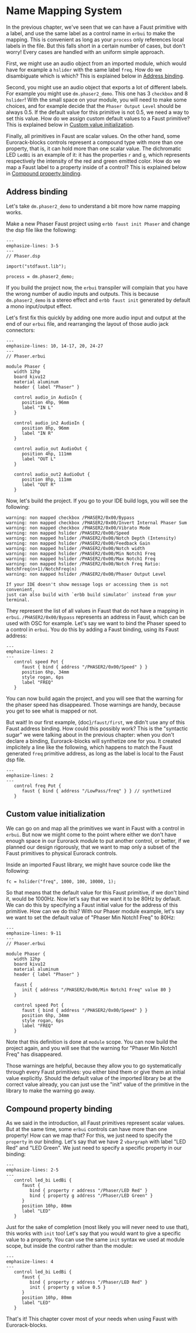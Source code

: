 # Name Mapping System

In the previous chapter, we've seen that we can have a Faust primitive with a label, and use
the same label as a control name in `erbui` to make the mapping.
This is convenient as long as your `process` only references local labels in the file.
But this falls short in a certain number of cases, but don't worry! Every cases are handled
with an uniform simple approach.

First, we might use an audio object from an imported module, which would have for
example a `hslider` with the same label `freq`. How do we disambiguate which is which?
This is explained below in [Address binding](#address-binding).

Second, you might use an audio object that exports a lot of different labels. For example
you might use `dm.phaser2_demo`. This one has 3 `checkbox` and 8 `hslider`!
With the small space on your module, you will need to make some choices, and for
example decide that the `Phaser Output Level` should be always 0.5.
If the default value for this primitive is not 0.5, we need a way to set this value.
How do we assign custom default values to a Faust primitive?
This is explained below in [Custom value initialization](#custom-value-initialization).

Finally, all primitives in Faust are scalar values. On the other hand, some Eurorack-blocks
controls represent a compound type with more than one property, that is, it can hold more than
one scalar value. The dichromatic LED `LedBi` is an example of it: it has the properties `r` and
`g`, which represents respectively the intensity of the red and green emitted color.
How do we map a Faust label to a property inside of a control?
This is explained below in [Compound property binding](#compound-property-binding).


## Address binding

Let's take `dm.phaser2_demo` to understand a bit more how name mapping works.

Make a new Phaser Faust project using `erbb faust init Phaser`
and change the dsp file like the following:

```{code-block} faust
---
emphasize-lines: 3-5
---
// Phaser.dsp

import("stdfaust.lib");

process = dm.phaser2_demo;
```

If you build the project now, the `erbui` transpiler will complain that you have the wrong
number of audio inputs and outputs.
This is because `dm.phaser2_demo` is a stereo effect and `erbb faust init` generated
by default a mono input/output effect.

Let's first fix this quickly by adding one more audio input and output at the end of our `erbui` file, and rearranging the layout of those audio jack connectors:

```{code-block} erbui
---
emphasize-lines: 10, 14-17, 20, 24-27
---
// Phaser.erbui

module Phaser {
   width 12hp
   board kivu12
   material aluminum
   header { label "Phaser" }
   
   control audio_in AudioIn {
      position 4hp, 96mm
      label "IN L"
   }

   control audio_in2 AudioIn {
      position 8hp, 96mm
      label "IN R"
   }

   control audio_out AudioOut {
      position 4hp, 111mm
      label "OUT L"
   }

   control audio_out2 AudioOut {
      position 8hp, 111mm
      label "OUT R"
   }
```

Now, let's build the project. If you go to your IDE build logs, you will see the following:

```
warning: non mapped checkbox /PHASER2/0x00/Bypass
warning: non mapped checkbox /PHASER2/0x00/Invert Internal Phaser Sum
warning: non mapped checkbox /PHASER2/0x00/Vibrato Mode
warning: non mapped hslider /PHASER2/0x00/Speed
warning: non mapped hslider /PHASER2/0x00/Notch Depth (Intensity)
warning: non mapped hslider /PHASER2/0x00/Feedback Gain
warning: non mapped hslider /PHASER2/0x00/Notch width
warning: non mapped hslider /PHASER2/0x00/Min Notch1 Freq
warning: non mapped hslider /PHASER2/0x00/Max Notch1 Freq
warning: non mapped hslider /PHASER2/0x00/Notch Freq Ratio: NotchFreq(n+1)/NotchFreq(n)
warning: non mapped hslider /PHASER2/0x00/Phaser Output Level
```

```{note}
If your IDE doesn't show message logs or accessing them is not convenient,
just can also build with `erbb build simulator` instead from your terminal.
```

They represent the list of all values in Faust that do not have a mapping in `erbui`.
`/PHASER2/0x00/Bypass` represents an address in Faust,
which can be used with OSC for example.
Let's say we want to bind the Phaser speed to a control in `erbui`.
You do this by adding a Faust binding, using its Faust address:

```{code-block} erbui
---
emphasize-lines: 2
---
   control speed Pot {
      faust { bind { address "/PHASER2/0x00/Speed" } }
      position 6hp, 34mm
      style rogan, 6ps
      label "FREQ"
   }
```

You can now build again the project, and you will see that the warning for the phaser
speed has disappeared. Those warnings are handy, because you get to see what is mapped or not.

But wait! In our first example, {doc}`/faust/first`, we didn't use any of this Faust address binding.
How could this possibly work?
This is the "syntactic sugar" we were talking about in the previous chapter:
when you don't declare a binding, Eurorack-blocks will synthetize one for you.
It created implicitely a line like the following, which happens to match the
Faust generated `freq` primitive address, as long as the label is local to the Faust dsp file.

```{code-block} erbui
---
emphasize-lines: 2
---
   control freq Pot {
      faust { bind { address "/LowPass/freq" } } // synthetized
   }
```


## Custom value initialization

We can go on and map all the primitives we want in Faust with a control in `erbui`.
But now we might come to the point where either we don't have enough space in our
Eurorack module to put another control,
or better, if we planned our design rigorously, that we want to map
only a subset of the Faust primitives to physical Eurorack controls.

Inside an imported Faust library, we might have source code like the following:

```{code-block} faust
fc = hslider("freq", 1000, 100, 10000, 1);
```

So that means that the default value for this Faust primitive,
if we don't bind it, would be 1000Hz.
Now let's say that we want it to be 80Hz by default.
We can do this by specifying a Faust initial value for the address of this primitive.
How can we do this?
With our Phaser module example,
let's say we want to set the default value of "Phaser Min Notch1 Freq" to 80Hz:

```{code-block} erbui
---
emphasize-lines: 9-11
---
// Phaser.erbui

module Phaser {
   width 12hp
   board kivu12
   material aluminum
   header { label "Phaser" }
   
   faust {
      init { address "/PHASER2/0x00/Min Notch1 Freq" value 80 }
   }

   control speed Pot {
      faust { bind { address "/PHASER2/0x00/Speed" } }
      position 6hp, 34mm
      style rogan, 6ps
      label "FREQ"
   }
```

Note that this definition is done at `module` scope.
You can now build the project again, and you will see that the warning for
"Phaser Min Notch1 Freq" has disappeared.

Those warnings are helpful, because they allow you to go systematically through
every Faust primitives: you either bind them or give them an initial value explicitly.
Should the default value of the imported library be at the correct value already,
you can  just use the "init" value of the primitive in the library to make the warning go away.


## Compound property binding

As we said in the introduction, all Faust primitives represent scalar values.
But at the same time, some `erbui` controls can have more than one property!
How can we map that?
For this, we just need to specify the `property` in our binding.
Let's say that we have 2 `vbargraph` with label "LED Red" and "LED Green".
We just need to specify a specific property in our binding:

```{code-block} erbui
---
emphasize-lines: 2-5
---
   control led_bi LedBi {
      faust {
         bind { property r address "/Phaser/LED Red" }
         bind { property g address "/Phaser/LED Green" }
      }
      position 10hp, 80mm
      label "LED"
   }
```

Just for the sake of completion (most likely you will never need to use that),
this works with `init` too!
Let's say that you would want to give a specific value to a property.
You can use the same `init` syntax we used at module scope,
but inside the control rather than the module:

```{code-block} erbui
---
emphasize-lines: 4
---
   control led_bi LedBi {
      faust {
         bind { property r address "/Phaser/LED Red" }
         init { property g value 0.5 }
      }
      position 10hp, 80mm
      label "LED"
   }
```

That's it! This chapter cover most of your needs when using Faust with Eurorack-blocks.
